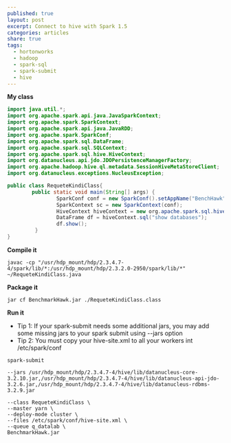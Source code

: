 ```yaml
---
published: true
layout: post
excerpt: Connect to hive with Spark 1.5
categories: articles
share: true
tags:
  - hortonworks
  - hadoop
  - spark-sql
  - spark-submit
  - hive
---
```


**My class**
```java
import java.util.*;
import org.apache.spark.api.java.JavaSparkContext;
import org.apache.spark.SparkContext;
import org.apache.spark.api.java.JavaRDD;
import org.apache.spark.SparkConf;
import org.apache.spark.sql.DataFrame;
import org.apache.spark.sql.SQLContext;
import org.apache.spark.sql.hive.HiveContext;
import org.datanucleus.api.jdo.JDOPersistenceManagerFactory;
import org.apache.hadoop.hive.ql.metadata.SessionHiveMetaStoreClient;
import org.datanucleus.exceptions.NucleusException;

public class RequeteKindiClass{
        public static void main(String[] args) {
                SparkConf conf = new SparkConf().setAppName("BenchHawk");
                SparkContext sc = new SparkContext(conf);
                HiveContext hiveContext = new org.apache.spark.sql.hive.HiveContext(sc);
                DataFrame df = hiveContext.sql("show databases");
                df.show();
         }
}
```

**Compile it**
```shell
javac -cp "/usr/hdp_mount/hdp/2.3.4.7-4/spark/lib/*:/usr/hdp_mount/hdp/2.3.2.0-2950/spark/lib/*"  ~/RequeteKindiClass.java
```

**Package it** 
```shell
jar cf BenchmarkHawk.jar ./RequeteKindiClass.class
```

**Run it** 
- Tip 1: If your spark-submit needs some additional jars, you may add some missing jars to your spark submit using --jars option
- Tip 2: You must copy your hive-site.xml to all your workers int /etc/spark/conf
```shell
spark-submit

--jars /usr/hdp_mount/hdp/2.3.4.7-4/hive/lib/datanucleus-core-3.2.10.jar,/usr/hdp_mount/hdp/2.3.4.7-4/hive/lib/datanucleus-api-jdo-3.2.6.jar,/usr/hdp_mount/hdp/2.3.4.7-4/hive/lib/datanucleus-rdbms-3.2.9.jar

--class RequeteKindiClass \
--master yarn \
--deploy-mode cluster \
--files /etc/spark/conf/hive-site.xml \
--queue q_datalab \
BenchmarkHawk.jar
```
